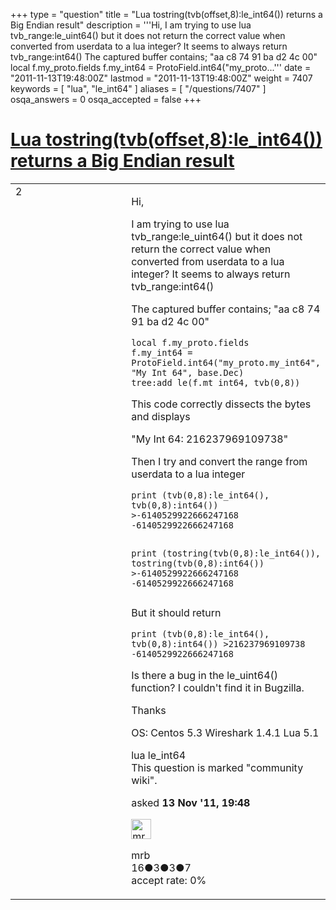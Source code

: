 +++
type = "question"
title = "Lua tostring(tvb(offset,8):le_int64()) returns a Big Endian result"
description = '''Hi, I am trying to use lua tvb_range:le_uint64() but it does not return the correct value when converted from userdata to a lua integer? It seems to always return tvb_range:int64() The captured buffer contains; &quot;aa c8 74 91 ba d2 4c 00&quot; local f.my_proto.fields f.my_int64 = ProtoField.int64(&quot;my_proto...'''
date = "2011-11-13T19:48:00Z"
lastmod = "2011-11-13T19:48:00Z"
weight = 7407
keywords = [ "lua", "le_int64" ]
aliases = [ "/questions/7407" ]
osqa_answers = 0
osqa_accepted = false
+++

<div class="headNormal">

# [Lua tostring(tvb(offset,8):le\_int64()) returns a Big Endian result](/questions/7407/lua-tostringtvboffset8le_int64-returns-a-big-endian-result)

</div>

<div id="main-body">

<div id="askform">

<table id="question-table" style="width:100%;"><colgroup><col style="width: 50%" /><col style="width: 50%" /></colgroup><tbody><tr class="odd"><td style="width: 30px; vertical-align: top"><div class="vote-buttons"><span id="post-7407-upvote" class="ajax-command post-vote up" rel="nofollow" title="I like this post (click again to cancel)"> </span><div id="post-7407-score" class="post-score" title="current number of votes">2</div><span id="post-7407-downvote" class="ajax-command post-vote down" rel="nofollow" title="I dont like this post (click again to cancel)"> </span> <span id="favorite-mark" class="ajax-command favorite-mark" rel="nofollow" title="mark/unmark this question as favorite (click again to cancel)"> </span><div id="favorite-count" class="favorite-count"></div></div></td><td><div id="item-right"><div class="question-body"><p>Hi,</p><p>I am trying to use lua tvb_range:le_uint64() but it does not return the correct value when converted from userdata to a lua integer? It seems to always return tvb_range:int64()</p><p>The captured buffer contains; "aa c8 74 91 ba d2 4c 00"</p><pre><code>local f.my_proto.fields
f.my_int64 = ProtoField.int64(&quot;my_proto.my_int64&quot;, &quot;My Int 64&quot;, base.Dec)
tree:add_le(f.mt_int64, tvb(0,8))</code></pre><p>This code correctly dissects the bytes and displays</p><p>"My Int 64: 216237969109738"</p><p>Then I try and convert the range from userdata to a lua integer</p><pre><code>print (tvb(0,8):le_int64(), tvb(0,8):int64())
&gt;-6140529922666247168 -6140529922666247168

print (tostring(tvb(0,8):le_int64()), tostring(tvb(0,8):int64()) 
&gt;-6140529922666247168 -6140529922666247168</code></pre><p>But it should return</p><pre><code>print (tvb(0,8):le_int64(), tvb(0,8):int64())
&gt;216237969109738  -6140529922666247168</code></pre><p>Is there a bug in the le_uint64() function? I couldn't find it in Bugzilla.</p><p>Thanks</p><p>OS: Centos 5.3 Wireshark 1.4.1 Lua 5.1</p></div><div id="question-tags" class="tags-container tags"><span class="post-tag tag-link-lua" rel="tag" title="see questions tagged &#39;lua&#39;">lua</span> <span class="post-tag tag-link-le_int64" rel="tag" title="see questions tagged &#39;le_int64&#39;">le_int64</span></div><div id="question-controls" class="post-controls"><div class="community-wiki">This question is marked "community wiki".</div></div><div class="post-update-info-container"><div class="post-update-info post-update-info-user"><p>asked <strong>13 Nov '11, 19:48</strong></p><img src="https://secure.gravatar.com/avatar/e9a64b38c3c80a882aa3c808b71cccbb?s=32&amp;d=identicon&amp;r=g" class="gravatar" width="32" height="32" alt="mrb&#39;s gravatar image" /><p><span>mrb</span><br />
<span class="score" title="16 reputation points">16</span><span title="3 badges"><span class="badge1">●</span><span class="badgecount">3</span></span><span title="3 badges"><span class="silver">●</span><span class="badgecount">3</span></span><span title="7 badges"><span class="bronze">●</span><span class="badgecount">7</span></span><br />
<span class="accept_rate" title="Rate of the user&#39;s accepted answers">accept rate:</span> <span title="mrb has no accepted answers">0%</span></p></div></div><div id="comments-container-7407" class="comments-container"></div><div id="comment-tools-7407" class="comment-tools"></div><div class="clear"></div><div id="comment-7407-form-container" class="comment-form-container"></div><div class="clear"></div></div></td></tr></tbody></table>

</div>

</div>

